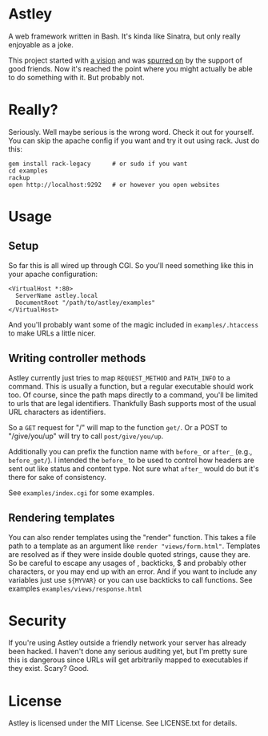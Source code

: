 Astley
======

A web framework written in Bash. It's kinda like Sinatra, but only really enjoyable as a joke.

This project started with [a vision](http://twitter.com/matschaffer/status/2687123743) and was [spurred on](http://twitter.com/javallone/status/2688925657) by the support of good friends. Now it's reached the point where you might actually be able to do something with it. But probably not.

Really?
=======

Seriously. Well maybe serious is the wrong word. Check it out for yourself. You can skip the apache config if you want and try it out using rack. Just do this:

    gem install rack-legacy      # or sudo if you want
    cd examples
    rackup
    open http://localhost:9292   # or however you open websites

Usage
=====

Setup
-----

So far this is all wired up through CGI. So you'll need something like this in your apache configuration:

    <VirtualHost *:80>
      ServerName astley.local
      DocumentRoot "/path/to/astley/examples"
    </VirtualHost>

And you'll probably want some of the magic included in `examples/.htaccess` to make URLs a little nicer.

Writing controller methods
--------------------------

Astley currently just tries to map `REQUEST_METHOD` and `PATH_INFO` to a command. This is usually a function, but a regular executable should work too. Of course, since the path maps directly to a command, you'll be limited to urls that are legal identifiers. Thankfully Bash supports most of the usual URL characters as identifiers.

So a `GET` request for "/" will map to the function `get/`. Or a POST to "/give/you/up" will try to call `post/give/you/up`.

Additionally you can prefix the function name with `before_` or `after_` (e.g., `before_get/`). I intended the `before_` to be used to control how headers are sent out like status and content type. Not sure what `after_` would do but it's there for sake of consistency.

See `examples/index.cgi` for some examples.

Rendering templates
-------------------

You can also render templates using the "render" function. This takes a file path to a template as an argument like `render "views/form.html"`. Templates are resolved as if they were inside double quoted strings, cause they are. So be careful to escape any usages of \, backticks, $ and probably other characters, or you may end up with an error. And if you want to include any variables just use `${MYVAR}` or you can use backticks to call functions. See examples `examples/views/response.html`

Security
========

If you're using Astley outside a friendly network your server has already been hacked. I haven't done any serious auditing yet, but I'm pretty sure this is dangerous since URLs will get arbitrarily mapped to executables if they exist. Scary? Good.

License
=======

Astley is licensed under the MIT License. See LICENSE.txt for details.
